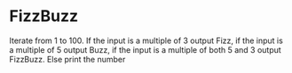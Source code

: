 # FizzBuzz

Iterate from 1 to 100. If the input is a multiple of 3 output Fizz, if the input is a multiple of 5 output Buzz, if the input is a multiple of both 5 and 3 output FizzBuzz. Else print the number
